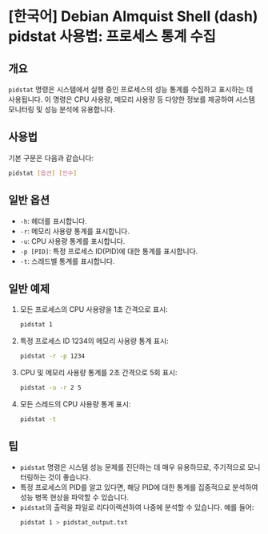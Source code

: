 # [한국어] Debian Almquist Shell (dash) pidstat 사용법: 프로세스 통계 수집

## 개요
`pidstat` 명령은 시스템에서 실행 중인 프로세스의 성능 통계를 수집하고 표시하는 데 사용됩니다. 이 명령은 CPU 사용량, 메모리 사용량 등 다양한 정보를 제공하여 시스템 모니터링 및 성능 분석에 유용합니다.

## 사용법
기본 구문은 다음과 같습니다:
```bash
pidstat [옵션] [인수]
```

## 일반 옵션
- `-h`: 헤더를 표시합니다.
- `-r`: 메모리 사용량 통계를 표시합니다.
- `-u`: CPU 사용량 통계를 표시합니다.
- `-p [PID]`: 특정 프로세스 ID(PID)에 대한 통계를 표시합니다.
- `-t`: 스레드별 통계를 표시합니다.

## 일반 예제
1. 모든 프로세스의 CPU 사용량을 1초 간격으로 표시:
   ```bash
   pidstat 1
   ```

2. 특정 프로세스 ID 1234의 메모리 사용량 통계 표시:
   ```bash
   pidstat -r -p 1234
   ```

3. CPU 및 메모리 사용량 통계를 2초 간격으로 5회 표시:
   ```bash
   pidstat -u -r 2 5
   ```

4. 모든 스레드의 CPU 사용량 통계 표시:
   ```bash
   pidstat -t
   ```

## 팁
- `pidstat` 명령은 시스템 성능 문제를 진단하는 데 매우 유용하므로, 주기적으로 모니터링하는 것이 좋습니다.
- 특정 프로세스의 PID를 알고 있다면, 해당 PID에 대한 통계를 집중적으로 분석하여 성능 병목 현상을 파악할 수 있습니다.
- `pidstat`의 출력을 파일로 리다이렉션하여 나중에 분석할 수 있습니다. 예를 들어:
  ```bash
  pidstat 1 > pidstat_output.txt
  ```